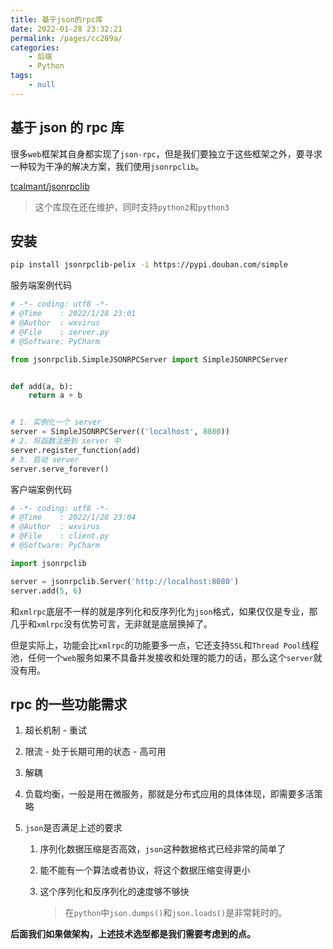 ```yaml
---
title: 基于json的rpc库
date: 2022-01-28 23:32:21
permalink: /pages/cc289a/
categories:
    - 后端
    - Python
tags:
    - null
---
```


## 基于 json 的 rpc 库

很多`web`框架其自身都实现了`json-rpc`，但是我们要独立于这些框架之外，要寻求一种较为干净的解决方案，我们使用`jsonrpclib`。

<a href="https://github.com/joshmarshall/jsonrpclib">tcalmant/jsonrpclib</a>

> 这个库现在还在维护，同时支持`python2`和`python3`

## 安装

```bash
pip install jsonrpclib-pelix -i https://pypi.douban.com/simple
```

服务端案例代码

```python
# -*- coding: utf8 -*-
# @Time    : 2022/1/28 23:01
# @Author  : wxvirus
# @File    : server.py
# @Software: PyCharm

from jsonrpclib.SimpleJSONRPCServer import SimpleJSONRPCServer


def add(a, b):
    return a + b


# 1. 实例化一个 server
server = SimpleJSONRPCServer(('localhost', 8080))
# 2. 将函数注册到 server 中
server.register_function(add)
# 3. 启动 server
server.serve_forever()

```

客户端案例代码

```python
# -*- coding: utf8 -*-
# @Time    : 2022/1/28 23:04
# @Author  : wxvirus
# @File    : client.py
# @Software: PyCharm

import jsonrpclib

server = jsonrpclib.Server('http://localhost:8080')
server.add(5, 6)

```

和`xmlrpc`底层不一样的就是序列化和反序列化为`json`格式，如果仅仅是专业，那几乎和`xmlrpc`没有优势可言，无非就是底层换掉了。

但是实际上，功能会比`xmlrpc`的功能要多一点，它还支持`SSL`和`Thread Pool`线程池，任何一个`web`服务如果不具备并发接收和处理的能力的话，那么这个`server`就没有用。

## rpc 的一些功能需求

1.  超长机制 - 重试

2.  限流 - 处于长期可用的状态 - 高可用

3.  解耦

4.  负载均衡，一般是用在微服务，那就是分布式应用的具体体现，即需要多活策略

5.  `json`是否满足上述的要求

    1.  序列化数据压缩是否高效，`json`这种数据格式已经非常的简单了

    2.  能不能有一个算法或者协议，将这个数据压缩变得更小

    3.  这个序列化和反序列化的速度够不够快

        > 在`python`中`json.dumps()`和`json.loads()`是非常耗时的。

**后面我们如果做架构，上述技术选型都是我们需要考虑到的点。**
